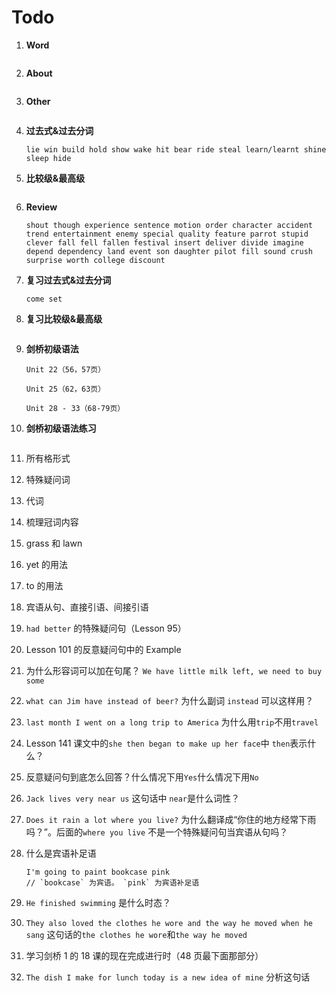 # Todo

1. **Word**

   ```

   ```

2. **About**

   ```

   ```

3. **Other**

   ```

   ```

4. **过去式&过去分词**

   ```
   lie win build hold show wake hit bear ride steal learn/learnt shine sleep hide
   ```

5. **比较级&最高级**

   ```

   ```

6. **Review**

   ```
   shout though experience sentence motion order character accident trend entertainment enemy special quality feature parrot stupid clever fall fell fallen festival insert deliver divide imagine depend dependency land event son daughter pilot fill sound crush surprise worth college discount
   ```

7. **复习过去式&过去分词**

   ```
   come set
   ```

8. **复习比较级&最高级**

   ```

   ```

9. **剑桥初级语法**

   ```
   Unit 22（56，57页）

   Unit 25（62，63页）

   Unit 28 - 33（68-79页）
   ```

10. **剑桥初级语法练习**

    ```

    ```

11. 所有格形式

12. 特殊疑问词

13. 代词

14. 梳理冠词内容

15. grass 和 lawn

16. yet 的用法

17. to 的用法

18. 宾语从句、直接引语、间接引语

19. `had better` 的特殊疑问句（Lesson 95）

20. Lesson 101 的反意疑问句中的 Example

21. 为什么形容词可以加在句尾？ `We have little milk left, we need to buy some`

22. `what can Jim have instead of beer?` 为什么副词 `instead` 可以这样用？

23. `last month I went on a long trip to America` 为什么用`trip`不用`travel`

24. Lesson 141 课文中的`she then began to make up her face`中 `then`表示什么？

25. 反意疑问句到底怎么回答？什么情况下用`Yes`什么情况下用`No`

26. `Jack lives very near us` 这句话中 `near`是什么词性？

27. `Does it rain a lot where you live?` 为什么翻译成“你住的地方经常下雨吗？”。后面的`where you live` 不是一个特殊疑问句当宾语从句吗？

28. 什么是宾语补足语

    ```
    I'm going to paint bookcase pink
    // `bookcase` 为宾语。 `pink` 为宾语补足语
    ```

29. `He finished swimming` 是什么时态？

30. `They also loved the clothes he wore and the way he moved when he sang` 这句话的`the clothes he wore`和`the way he moved`

31. 学习剑桥 1 的 18 课的现在完成进行时（48 页最下面那部分）

32. `The dish I make for lunch today is a new idea of mine` 分析这句话
